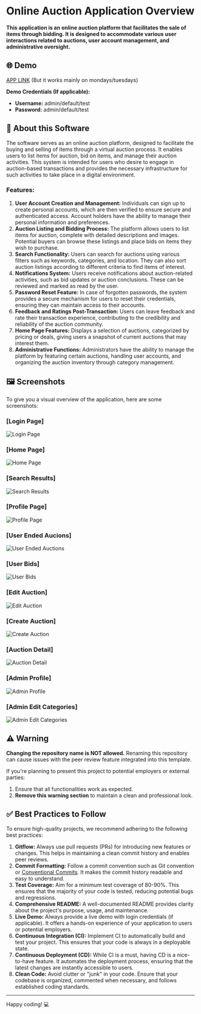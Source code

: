 # Online Auction Application Overview 

**This application is an online auction platform that facilitates the sale of items through bidding. It is designed to accommodate various user interactions related to auctions, user account management, and administrative oversight.**

## 🌐 Demo

[APP LINK](https://buy-in-sell-out-3749cdf38c38.herokuapp.com/)
(But it works mainly on mondays/tuesdays)

**Demo Credentials (If applicable):**
- **Username:** admin/default/test
- **Password:** admin/default/test

## 📖 About this Software

The software serves as an online auction platform, designed to facilitate the buying and selling of items through a virtual auction process. It enables users to list items for auction, bid on items, and manage their auction activities. This system is intended for users who desire to engage in auction-based transactions and provides the necessary infrastructure for such activities to take place in a digital environment.

### Features:

1. **User Account Creation and Management:** Individuals can sign up to create personal accounts, which are then verified to ensure secure and authenticated access. Account holders have the ability to manage their personal information and preferences.
2. **Auction Listing and Bidding Process:** The platform allows users to list items for auction, complete with detailed descriptions and images. Potential buyers can browse these listings and place bids on items they wish to purchase.
3. **Search Functionality:** Users can search for auctions using various filters such as keywords, categories, and location. They can also sort auction listings according to different criteria to find items of interest.
4. **Notifications System:** Users receive notifications about auction-related activities, such as bid updates or auction conclusions. These can be reviewed and marked as read by the user.
5. **Password Reset Feature:** In case of forgotten passwords, the system provides a secure mechanism for users to reset their credentials, ensuring they can maintain access to their accounts.
6. **Feedback and Ratings Post-Transaction:** Users can leave feedback and rate their transaction experience, contributing to the credibility and reliability of the auction community.
7. **Home Page Features:** Displays a selection of auctions, categorized by pricing or deals, giving users a snapshot of current auctions that may interest them.
8. **Administrative Functions:** Administrators have the ability to manage the platform by featuring certain auctions, handling user accounts, and organizing the auction inventory through category management.

## 🖼️ Screenshots

To give you a visual overview of the application, here are some screenshots:

### [Login Page]
![Login Page](https://drive.google.com/uc?export=view&id=1UbeJxL0YuFR8ZJZAlj8P4rviUumkwdLE)

### [Home Page]
![Home Page](https://drive.google.com/uc?export=view&id=18vMFEdldVWK-UKMzfN3ZRcqW68ZvqldK)

### [Search Results]
![Search Results](https://drive.google.com/uc?export=view&id=1Qg_BXc03XpmHQNAFjVGu3MJwQvh0NIqE)

### [Profile Page]
![Profile Page](https://drive.google.com/uc?export=view&id=1tvIeXm39VFn5akHsPQnK-X1RSy9niLOr)

### [User Ended Aucions]
![User Ended Auctions](https://drive.google.com/uc?export=view&id=19syxqmXTQ7afi0iyEU3TXToZGtW47Mkv)

### [User Bids]
![User Bids](https://drive.google.com/uc?export=view&id=1JgZTjwFIhbFMB_ioX5WP-j-P00J5Fn9H)

### [Edit Auction]
![Edit Auction](https://drive.google.com/uc?export=view&id=1-uF7cqCTE_3RTz0ZBhz9NUou7mUkDQzf)

### [Create Auction]
![Create Auction](https://drive.google.com/uc?export=view&id=1aoP6RuRg32xz9MhCfvpP4lj2DK_zbBc5)

### [Auction Detail]
![Auction Detail](https://drive.google.com/uc?export=view&id=1m0cBb7S7v3OTfaZPBS8NKAaSWzGmTKEq)

### [Admin Profile]
![Admin Profile](https://drive.google.com/uc?export=view&id=1mzwv-XsX6ygiZu3JFqKVE0vii8uTaJGY)

### [Admin Edit Categories]
![Admin Edit Categories](https://drive.google.com/uc?export=view&id=1YX23vuYLURxIqxXIGURn5_Jh1mMFWYzx)

## ⚠️ Warning

**Changing the repository name is NOT allowed.** Renaming this repository can cause issues with the peer review feature integrated into this template. 

If you're planning to present this project to potential employers or external parties:

1. Ensure that all functionalities work as expected.
2. **Remove this warning section** to maintain a clean and professional look.

## ✅ Best Practices to Follow

To ensure high-quality projects, we recommend adhering to the following best practices:

1. **Gitflow:** Always use pull requests (PRs) for introducing new features or changes. This helps in maintaining a clean commit history and enables peer reviews.
2. **Commit Formatting:** Follow a commit convention such as Git convention or [Conventional Commits](https://www.conventionalcommits.org/). It makes the commit history readable and easy to understand.
3. **Test Coverage:** Aim for a minimum test coverage of 80-90%. This ensures that the majority of your code is tested, reducing potential bugs and regressions.
4. **Comprehensive README:** A well-documented README provides clarity about the project's purpose, usage, and maintenance.
5. **Live Demo:** Always provide a live demo with login credentials (if applicable). It offers a hands-on experience of your application to users or potential employers.
6. **Continuous Integration (CI):** Implement CI to automatically build and test your project. This ensures that your code is always in a deployable state.
7. **Continuous Deployment (CD):** While CI is a must, having CD is a nice-to-have feature. It automates the deployment process, ensuring that the latest changes are instantly accessible to users.
8. **Clean Code:** Avoid clutter or "junk" in your code. Ensure that your codebase is organized, commented when necessary, and follows established coding standards.

---

Happy coding! 💻
